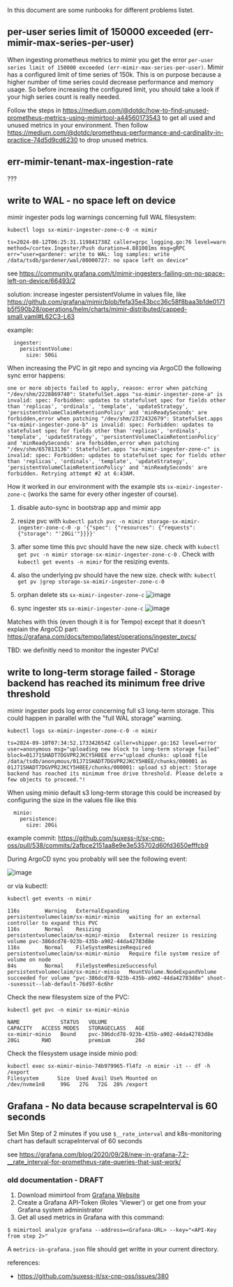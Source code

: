 In this document are some runbooks for different problems listet.

## per-user series limit of 150000 exceeded (err-mimir-max-series-per-user)

When ingesting prometheus metrics to mimir you get the error `per-user series limit of 150000 exceeded (err-mimir-max-series-per-user)`.
Mimir has a configured limit of time series of 150k. This is on purpose because a higher number of time series could decrease performance and memory usage.
So before increasing the configured limit, you should take a look if your high series count is really needed.

Follow the steps in https://medium.com/@dotdc/how-to-find-unused-prometheus-metrics-using-mimirtool-a44560173543 to get all used and unused metrics in your environment.
Then follow https://medium.com/@dotdc/prometheus-performance-and-cardinality-in-practice-74d5d9cd6230 to drop unused metrics.


## err-mimir-tenant-max-ingestion-rate
???


## write to WAL - no space left on device

mimir ingester pods log warnings concerning full WAL filesystem:

```
kubectl logs sx-mimir-ingester-zone-c-0 -n mimir

ts=2024-08-12T06:25:31.119841738Z caller=grpc_logging.go:76 level=warn method=/cortex.Ingester/Push duration=4.881001ms msg=gRPC err="user=gardener: write to WAL: log samples: write /data/tsdb/gardener/wal/00000727: no space left on device"
```

see https://community.grafana.com/t/mimir-ingesters-failing-on-no-space-left-on-device/66493/2

solution: increase ingester persistentVolume in values file, like https://github.com/grafana/mimir/blob/fefa35e43bcc36c58f8baa3b1de0171b5f590b28/operations/helm/charts/mimir-distributed/capped-small.yaml#L62C3-L63

example:

```
  ingester:
    persistentVolume:
      size: 50Gi
```

When increasing the PVC in git repo and syncing via ArgoCD the following sync error happens:

```
one or more objects failed to apply, reason: error when patching "/dev/shm/2228869740": StatefulSet.apps "sx-mimir-ingester-zone-a" is invalid: spec: Forbidden: updates to statefulset spec for fields other than 'replicas', 'ordinals', 'template', 'updateStrategy', 'persistentVolumeClaimRetentionPolicy' and 'minReadySeconds' are forbidden,error when patching "/dev/shm/2372432679": StatefulSet.apps "sx-mimir-ingester-zone-b" is invalid: spec: Forbidden: updates to statefulset spec for fields other than 'replicas', 'ordinals', 'template', 'updateStrategy', 'persistentVolumeClaimRetentionPolicy' and 'minReadySeconds' are forbidden,error when patching "/dev/shm/657813136": StatefulSet.apps "sx-mimir-ingester-zone-c" is invalid: spec: Forbidden: updates to statefulset spec for fields other than 'replicas', 'ordinals', 'template', 'updateStrategy', 'persistentVolumeClaimRetentionPolicy' and 'minReadySeconds' are forbidden. Retrying attempt #2 at 6:43AM.
```

How it worked in our environment with the example sts `sx-mimir-ingester-zone-c` (works the same for every other ingester of course).

1. disable auto-sync in bootstrap app and mimir app
2. resize pvc with `kubectl patch pvc -n mimir storage-sx-mimir-ingester-zone-c-0 -p '{"spec": {"resources": {"requests": {"storage": "'20Gi'"}}}}'`
3. after some time this pvc should have the new size. check with `kubectl get pvc -n mimir storage-sx-mimir-ingester-zone-c-0` . Check with `kubectl get events -n mimir` for the resizing events.
4. also the underlying pv should have the new size. check with: `kubectl get pv |grep storage-sx-mimir-ingester-zone-c-0`
5. orphan delete sts `sx-mimir-ingester-zone-c`
![image](https://github.com/user-attachments/assets/1fb576ca-3c1e-4a9f-a38a-b2c26baec9f2)

6. sync ingester sts `sx-mimir-ingester-zone-c`
![image](https://github.com/user-attachments/assets/1d0c39b1-b13a-4b9d-aabf-6636fd134105)

Matches with this (even though it is for Tempo) except that it doesn't explain the ArgoCD part: https://grafana.com/docs/tempo/latest/operations/ingester_pvcs/

TBD: we definitly need to monitor the ingester PVCs!


## write to long-term storage failed - Storage backend has reached its minimum free drive threshold

mimir ingester pods log error concerning full s3 long-term storage. This could happen in parallel with the "full WAL storage" warning.

```
kubectl logs sx-mimir-ingester-zone-c-0 -n mimir

ts=2024-09-10T07:34:52.173342654Z caller=shipper.go:162 level=error user=anonymous msg="uploading new block to long-term storage failed" block=01J71SHADT7DGVPR2JKCY5H8EE err="upload chunks: upload file /data/tsdb/anonymous/01J71SHADT7DGVPR2JKCY5H8EE/chunks/000001 as 01J71SHADT7DGVPR2JKCY5H8EE/chunks/000001: upload s3 object: Storage backend has reached its minimum free drive threshold. Please delete a few objects to proceed."!
```

When using minio default s3 long-term storage this could be increased by configuring the size in the values file like this

```
  minio:
    persistence:
      size: 20Gi
```

example commit: https://github.com/suxess-it/sx-cnp-oss/pull/538/commits/2afbce2151aa8e9e3e535702d60fd3650efffcb9

During ArgoCD sync you probably will see the following event:

![image](https://github.com/user-attachments/assets/033347bd-315f-43b8-a799-a784718e932d)

or via kubectl:

```
kubectl get events -n mimir

116s        Warning   ExternalExpanding            persistentvolumeclaim/sx-mimir-minio   waiting for an external controller to expand this PVC
116s        Normal    Resizing                     persistentvolumeclaim/sx-mimir-minio   External resizer is resizing volume pvc-386dcd78-923b-435b-a902-44da42783d8e
116s        Normal    FileSystemResizeRequired     persistentvolumeclaim/sx-mimir-minio   Require file system resize of volume on node
84s         Normal    FileSystemResizeSuccessful   persistentvolumeclaim/sx-mimir-minio   MountVolume.NodeExpandVolume succeeded for volume "pvc-386dcd78-923b-435b-a902-44da42783d8e" shoot--suxessit--lab-default-76d97-6c6hr
```

Check the new filesystem size of the PVC:

```
kubectl get pvc -n mimir sx-mimir-minio

NAME             STATUS   VOLUME                                     CAPACITY   ACCESS MODES   STORAGECLASS   AGE
sx-mimir-minio   Bound    pvc-386dcd78-923b-435b-a902-44da42783d8e   20Gi       RWO            premium        26d
```

Check the filesystem usage inside minio pod:

```
kubectl exec sx-mimir-minio-74b979965-fl4fz -n mimir -it -- df -h /export
Filesystem      Size  Used Avail Use% Mounted on
/dev/nvme1n8     99G   27G   72G  28% /export
```


## Grafana - No data because scrapeInterval is 60 seconds

Set Min Step of 2 minutes if you use `$__rate_interval` and k8s-monitoring chart has default scrapeInterval of 60 seconds

see https://grafana.com/blog/2020/09/28/new-in-grafana-7.2-__rate_interval-for-prometheus-rate-queries-that-just-work/


### old documentation - DRAFT

1. Download mimirtool from [Grafana Website](https://grafana.com/docs/mimir/latest/manage/tools/mimirtool/#installation)
2. Create a Grafana API-Token (Roles 'Viewer') or get one from your Grafana system administrator
3. Get all used metrics in Grafana with this command:
```
$ mimirtool analyze grafana --address=<Grafana-URL> --key="<API-Key from step 2>"
```
A `metrics-in-grafana.json` file should get writte in your current directory.




references:

- https://github.com/suxess-it/sx-cnp-oss/issues/380
